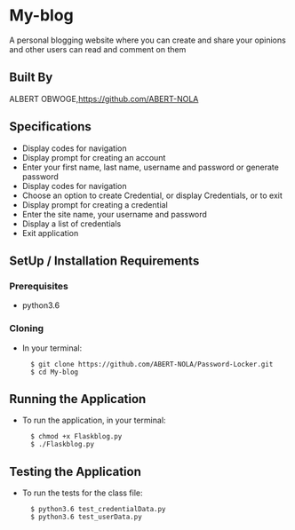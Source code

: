 # My-blog
A personal blogging website where you can create and share your opinions and other users can read and comment on them
## Built By 
ALBERT OBWOGE,https://github.com/ABERT-NOLA
## Specifications
* Display codes for navigation
* Display prompt for creating an account
* Enter your first name, last name, username and password or generate password
* Display codes for navigation
* Choose an option to create Credential, or display Credentials, or to exit 
* Display prompt for creating a credential
* Enter the site name, your username and password 
* Display a list of credentials 
* Exit application

## SetUp / Installation Requirements
### Prerequisites
* python3.6

### Cloning
* In your terminal:
        
        $ git clone https://github.com/ABERT-NOLA/Password-Locker.git
        $ cd My-blog

## Running the Application
* To run the application, in your terminal:

        $ chmod +x Flaskblog.py
        $ ./Flaskblog.py
        
## Testing the Application
* To run the tests for the class file:

        $ python3.6 test_credentialData.py
        $ python3.6 test_userData.py

